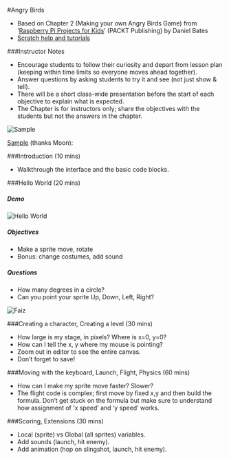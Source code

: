 #Angry Birds

* Based on Chapter 2 (Making your own Angry Birds Game) from ‘[Raspberry Pi Projects for Kids](http://www.amazon.com/Raspberry-Projects-Kids-Daniel-Bates/dp/1783982225)’ (PACKT Publishing) by Daniel Bates
* [Scratch help and tutorials](https://scratch.mit.edu/help/) 

###Instructor Notes
* Encourage students to follow their curiosity and depart from lesson plan (keeping within time limits so everyone moves ahead together).
* Answer questions by asking students to try it and see (not just show & tell).
* There will be a short class-wide presentation before the start of each objective to explain what is expected. 
* The Chapter is for instructors only; share the objectives with the students but not the answers in the chapter.

![Sample](https://raw.githubusercontent.com/gritcoding/twf/master/images/angrybirds_sample.jpg)

[Sample](http://scratch.mit.edu/projects/37783950/) (thanks Moon):  

###Introduction (10 mins)
* Walkthrough the interface and the basic code blocks.

###Hello World (20 mins)

##### Demo

![Hello World](https://raw.githubusercontent.com/gritcoding/twf/master/images/angrybirds_helloworld.jpg)

##### Objectives
* Make a sprite move, rotate
* Bonus: change costumes, add sound

##### Questions
* How many degrees in a circle?
* Can you point your sprite Up, Down, Left, Right?

![Faiz](https://raw.githubusercontent.com/gritcoding/twf/master/images/angrybirds_faiz.jpg)

###Creating a character, Creating a level (30 mins)
* How large is my stage, in pixels? Where is x=0, y=0?
* How can I tell the x, y where my mouse is pointing?
* Zoom out in editor to see the entire canvas.
* Don’t forget to save!

###Moving with the keyboard, Launch, Flight, Physics (60 mins)
* How can I make my sprite move faster? Slower?
* The flight code is complex; first move by fixed x,y and then build the formula. Don’t get stuck on the formula but make sure to understand how assignment of ‘x speed’ and ‘y speed’ works.

###Scoring, Extensions (30 mins)
* Local (sprite) vs Global (all sprites) variables.
* Add sounds (launch, hit enemy).
* Add animation (hop on slingshot, launch, hit enemy).

